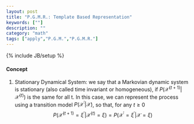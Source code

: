 ```yaml
---
layout: post
title: "P.G.M.R.: Template Based Representation"
keywords: [""] 
description: ""
category: "math"
tags: ["apply","P.G.M.","P.G.M.R."]
---
```

{% include JB/setup %}

#### Concept
1. Stationary Dynamical System: we say that a Markovian dynamic system is
   stationary (also called time invariant or homogeneous), if $P(\mathcal{X}^{(t+1)}|\mathcal{X}^{(t)})$ is
   the same for all t. In this case, we can represent the process using a
   transition model $P(\mathcal{X}^{\prime} | \mathcal{X})$, so that, for any $t\geq 0$ <br />
   $$
   P\left(\mathcal{X}^{(t+1)}=\xi^{\prime} |
   \mathcal{X}^{(t)}=\xi\right)=P\left(\mathcal{X}^{\prime}=\xi^{\prime} |
   \mathcal{X}=\xi\right)
   $$
